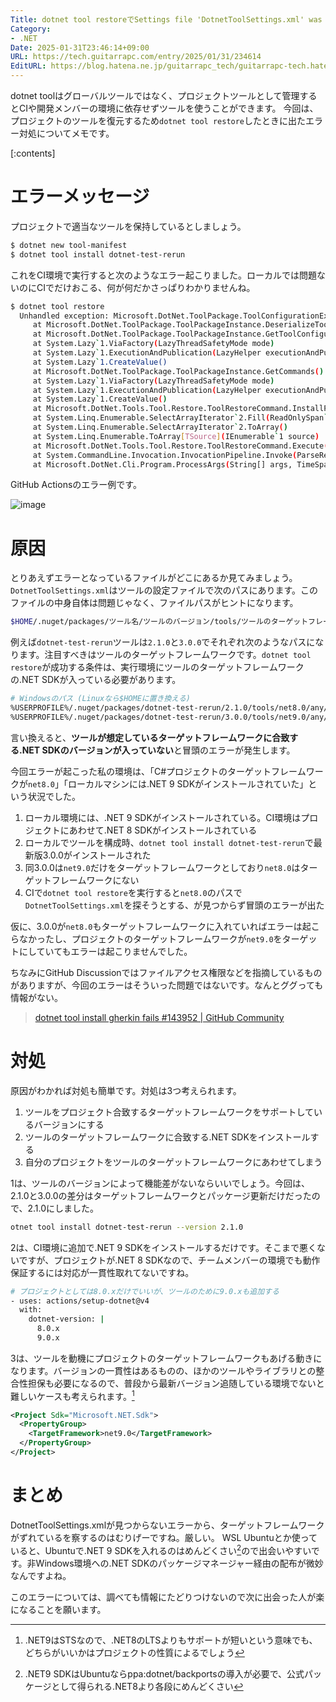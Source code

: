 ```yaml
---
Title: dotnet tool restoreでSettings file 'DotnetToolSettings.xml' was not found in the packageが出る原因と対処
Category:
- .NET
Date: 2025-01-31T23:46:14+09:00
URL: https://tech.guitarrapc.com/entry/2025/01/31/234614
EditURL: https://blog.hatena.ne.jp/guitarrapc_tech/guitarrapc-tech.hatenablog.com/atom/entry/6802418398324856800
---
```


dotnet toolはグローバルツールではなく、プロジェクトツールとして管理するとCIや開発メンバーの環境に依存せずツールを使うことができます。
今回は、プロジェクトのツールを復元するため`dotnet tool restore`したときに出たエラー対処についてメモです。

[:contents]

# エラーメッセージ

プロジェクトで適当なツールを保持しているとしましょう。

```sh
$ dotnet new tool-manifest
$ dotnet tool install dotnet-test-rerun
```

これをCI環境で実行すると次のようなエラー起こりました。ローカルでは問題ないのにCIでだけおこる、何が何だかさっぱりわかりませんね。

```sh
$ dotnet tool restore
  Unhandled exception: Microsoft.DotNet.ToolPackage.ToolConfigurationException: Settings file 'DotnetToolSettings.xml' was not found in the package.
     at Microsoft.DotNet.ToolPackage.ToolPackageInstance.DeserializeToolConfiguration(LockFileTargetLibrary library)
     at Microsoft.DotNet.ToolPackage.ToolPackageInstance.GetToolConfiguration()
     at System.Lazy`1.ViaFactory(LazyThreadSafetyMode mode)
     at System.Lazy`1.ExecutionAndPublication(LazyHelper executionAndPublication, Boolean useDefaultConstructor)
     at System.Lazy`1.CreateValue()
     at Microsoft.DotNet.ToolPackage.ToolPackageInstance.GetCommands()
     at System.Lazy`1.ViaFactory(LazyThreadSafetyMode mode)
     at System.Lazy`1.ExecutionAndPublication(LazyHelper executionAndPublication, Boolean useDefaultConstructor)
     at System.Lazy`1.CreateValue()
     at Microsoft.DotNet.Tools.Tool.Restore.ToolRestoreCommand.InstallPackages(ToolManifestPackage package, Nullable`1 configFile)
     at System.Linq.Enumerable.SelectArrayIterator`2.Fill(ReadOnlySpan`1 source, Span`1 destination, Func`2 func)
     at System.Linq.Enumerable.SelectArrayIterator`2.ToArray()
     at System.Linq.Enumerable.ToArray[TSource](IEnumerable`1 source)
     at Microsoft.DotNet.Tools.Tool.Restore.ToolRestoreCommand.Execute()
     at System.CommandLine.Invocation.InvocationPipeline.Invoke(ParseResult parseResult)
     at Microsoft.DotNet.Cli.Program.ProcessArgs(String[] args, TimeSpan startupTime, ITelemetry telemetryClient)
```

GitHub Actionsのエラー例です。

![image](https://github.com/user-attachments/assets/1df9d6ca-0bf7-423c-b567-ab7b6f7ab15f)

# 原因

とりあえずエラーとなっているファイルがどこにあるか見てみましょう。`DotnetToolSettings.xml`はツールの設定ファイルで次のパスにあります。このファイルの中身自体は問題じゃなく、ファイルパスがヒントになります。

```sh
$HOME/.nuget/packages/ツール名/ツールのバージョン/tools/ツールのターゲットフレームワーク/any/DotnetToolSettings.xml
```

例えば`dotnet-test-rerun`ツールは`2.1.0`と`3.0.0`でそれぞれ次のようなパスになります。注目すべきはツールのターゲットフレームワークです。`dotnet tool restore`が成功する条件は、実行環境にツールのターゲットフレームワークの.NET SDKが入っている必要があります。

```sh
# Windowsのパス (Linuxなら$HOMEに置き換える)
%USERPROFILE%/.nuget/packages/dotnet-test-rerun/2.1.0/tools/net8.0/any/DotnetToolSettings.xml
%USERPROFILE%/.nuget/packages/dotnet-test-rerun/3.0.0/tools/net9.0/any/DotnetToolSettings.xml
```

言い換えると、**ツールが想定しているターゲットフレームワークに合致する.NET SDKのバージョンが入っていない**と冒頭のエラーが発生します。

今回エラーが起こった私の環境は、「C#プロジェクトのターゲットフレームワークが`net8.0`」「ローカルマシンには.NET 9 SDKがインストールされていた」という状況でした。

1. ローカル環境には、.NET 9 SDKがインストールされている。CI環境はプロジェクトにあわせて.NET 8 SDKがインストールされている
2. ローカルでツールを構成時、`dotnet tool install dotnet-test-rerun`で最新版3.0.0がインストールされた
3. 同3.0.0は`net9.0`だけをターゲットフレームワークとしており`net8.0`はターゲットフレームワークにない
4. CIで`dotnet tool restore`を実行すると`net8.0`のパスで`DotnetToolSettings.xml`を探そうとする、が見つからず冒頭のエラーが出た

仮に、3.0.0が`net8.0`もターゲットフレームワークに入れていればエラーは起こらなかったし、プロジェクトのターゲットフレームワークが`net9.0`をターゲットにしていてもエラーは起こりませんでした。

ちなみにGitHub Discussionではファイルアクセス権限などを指摘しているものがありますが、今回のエラーはそういった問題ではないです。なんとググっても情報がない。

> [dotnet tool install gherkin fails #143952 | GitHub Community](https://github.com/orgs/community/discussions/143952)

# 対処

原因がわかれば対処も簡単です。対処は3つ考えられます。

1. ツールをプロジェクト合致するターゲットフレームワークをサポートしているバージョンにする
2. ツールのターゲットフレームワークに合致する.NET SDKをインストールする
3. 自分のプロジェクトをツールのターゲットフレームワークにあわせてしまう

1は、ツールのバージョンによって機能差がないならいいでしょう。今回は、2.1.0と3.0.0の差分はターゲットフレームワークとパッケージ更新だけだったので、2.1.0にしました。

```sh
otnet tool install dotnet-test-rerun --version 2.1.0
```

2は、CI環境に追加で.NET 9 SDKをインストールするだけです。そこまで悪くないですが、プロジェクトが.NET 8 SDKなので、チームメンバーの環境でも動作保証するには対応が一貫性取れてないですね。

```sh
# プロジェクトとしては8.0.xだけでいいが、ツールのために9.0.xも追加する
- uses: actions/setup-dotnet@v4
  with:
    dotnet-version: |
      8.0.x
      9.0.x
```

3は、ツールを動機にプロジェクトのターゲットフレームワークもあげる動きになります。バージョンの一貫性はあるものの、ほかのツールやライブラリとの整合性担保も必要になるので、普段から最新バージョン追随している環境でないと難しいケースも考えられます。[^1]

```xml
<Project Sdk="Microsoft.NET.Sdk">
  <PropertyGroup>
    <TargetFramework>net9.0</TargetFramework>
  </PropertyGroup>
</Project>
```

# まとめ

DotnetToolSettings.xmlが見つからないエラーから、ターゲットフレームワークがずれているを察するのはむりげーですね。厳しい。
WSL Ubuntuとか使っていると、Ubuntuで.NET 9 SDKを入れるのはめんどくさい[^2]ので出会いやすいです。非Windows環境への.NET SDKのパッケージマネージャー経由の配布が微妙なんですよね。

このエラーについては、調べても情報にたどりつけないので次に出会った人が楽になることを願います。

[^1]: .NET9はSTSなので、.NET8のLTSよりもサポートが短いという意味でも、どちらがいいかはプロジェクトの性質によるでしょう
[^2]: .NET9 SDKはUbuntuならppa:dotnet/backportsの導入が必要で、公式パッケージとして得られる.NET8より各段にめんどくさい
